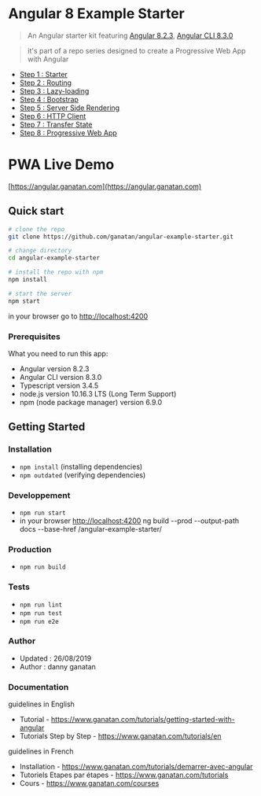 # Angular 8 Example Starter

> An Angular starter kit featuring [Angular 8.2.3](https://angular.io), [Angular CLI 8.3.0](https://cli.angular.io/)

> it's part of a repo series designed to create a Progressive Web App with Angular

* [Step 1 : Starter](https://github.com/ganatan/angular-starter)
* [Step 2 : Routing](https://github.com/ganatan/angular-starter-routing)
* [Step 3 : Lazy-loading](https://github.com/ganatan/angular-starter-lazy)
* [Step 4 : Bootstrap](https://github.com/ganatan/angular-starter-bootstrap)
* [Step 5 : Server Side Rendering](https://github.com/ganatan/angular-starter-ssr)
* [Step 6 : HTTP Client](https://github.com/ganatan/angular-starter-httpclient)
* [Step 7 : Transfer State](https://github.com/ganatan/angular-starter-transferstate)
* [Step 8 : Progressive Web App](https://github.com/ganatan/angular8-example-pwa)

# PWA Live Demo
[https://angular.ganatan.com](https://angular.ganatan.com)


## Quick start

```bash
# clone the repo
git clone https://github.com/ganatan/angular-example-starter.git

# change directory
cd angular-example-starter

# install the repo with npm
npm install

# start the server
npm start

```
in your browser go to [http://localhost:4200](http://localhost:4200) 

### Prerequisites
What you need to run this app:
* Angular version 8.2.3
* Angular CLI version 8.3.0
* Typescript version 3.4.5
* node.js version 10.16.3 LTS (Long Term Support)
* npm (node package manager) version 6.9.0

## Getting Started


### Installation
* `npm install` (installing dependencies)
* `npm outdated` (verifying dependencies)

### Developpement
* `npm run start`
* in your browser [http://localhost:4200](http://localhost:4200) 
ng build --prod --output-path docs --base-href /angular-example-starter/

### Production 
* `npm run build`

### Tests
* `npm run lint`
* `npm run test`
* `npm run e2e`

### Author
* Updated : 26/08/2019
* Author  : danny ganatan

### Documentation

guidelines in English
-  Tutorial - https://www.ganatan.com/tutorials/getting-started-with-angular
-  Tutorials Step by Step - https://www.ganatan.com/tutorials/en

guidelines in French
- Installation - https://www.ganatan.com/tutorials/demarrer-avec-angular
- Tutoriels Etapes par étapes - https://www.ganatan.com/tutorials
- Cours - https://www.ganatan.com/courses
